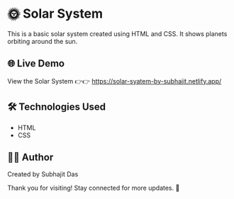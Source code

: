 # 🌞 Solar System 

This is a basic solar system  created using HTML and CSS. It shows planets orbiting around the sun.  

## 🌐 Live Demo  
View the Solar System 👉👉 https://solar-syatem-by-subhajit.netlify.app/ 

## 🛠 Technologies Used  
- HTML  
- CSS  

## 👨‍💻 Author  
Created by Subhajit Das

Thank you for visiting! Stay connected for more updates. 🚀
